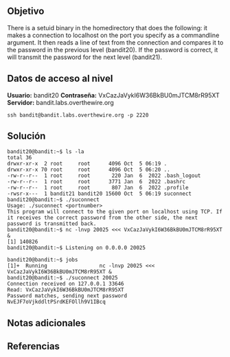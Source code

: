 ## Objetivo
There is a setuid binary in the homedirectory that does the following: it makes a connection to localhost on the port you specify as a commandline argument. It then reads a line of text from the connection and compares it to the password in the previous level (bandit20). If the password is correct, it will transmit the password for the next level (bandit21).
## Datos de acceso al nivel
**Usuario:** bandit20
**Contraseña:** VxCazJaVykI6W36BkBU0mJTCM8rR95XT
**Servidor:** bandit.labs.overthewire.org
```
ssh bandit@bandit.labs.overthewire.org -p 2220
```
## Solución

```
bandit20@bandit:~$ ls -la
total 36
drwxr-xr-x  2 root     root      4096 Oct  5 06:19 .
drwxr-xr-x 70 root     root      4096 Oct  5 06:20 ..
-rw-r--r--  1 root     root       220 Jan  6  2022 .bash_logout
-rw-r--r--  1 root     root      3771 Jan  6  2022 .bashrc
-rw-r--r--  1 root     root       807 Jan  6  2022 .profile
-rwsr-x---  1 bandit21 bandit20 15600 Oct  5 06:19 suconnect
bandit20@bandit:~$ ./suconnect
Usage: ./suconnect <portnumber>
This program will connect to the given port on localhost using TCP. If it receives the correct password from the other side, the next password is transmitted back.
bandit20@bandit:~$ nc -lnvp 20025 <<< VxCazJaVykI6W36BkBU0mJTCM8rR95XT &
[1] 140826
bandit20@bandit:~$ Listening on 0.0.0.0 20025

bandit20@bandit:~$ jobs
[1]+  Running                 nc -lnvp 20025 <<< VxCazJaVykI6W36BkBU0mJTCM8rR95XT &
bandit20@bandit:~$ ./suconnect 20025
Connection received on 127.0.0.1 33646
Read: VxCazJaVykI6W36BkBU0mJTCM8rR95XT
Password matches, sending next password
NvEJF7oVjkddltPSrdKEFOllh9V1IBcq

```
## Notas adicionales
## Referencias